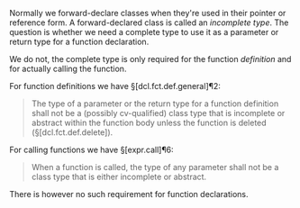 Normally we forward-declare classes when they're used in their pointer or reference form. A forward-declared class is called an *incomplete type*. The question is whether we need a complete type to use it as a parameter or return type for a function declaration.

We do not, the complete type is only required for the function *definition* and for actually calling the function.

For function definitions we have §[dcl.fct.def.general]¶2:

> The type of a parameter or the return type for a function definition shall not be a (possibly cv-qualified) class type that is incomplete or abstract within the function body unless the function is deleted (§[dcl.fct.def.delete]).

For calling functions we have §[expr.call]¶6:

> When a function is called, the type of any parameter shall not be a class type that is either incomplete or abstract.

There is however no such requirement for function declarations.